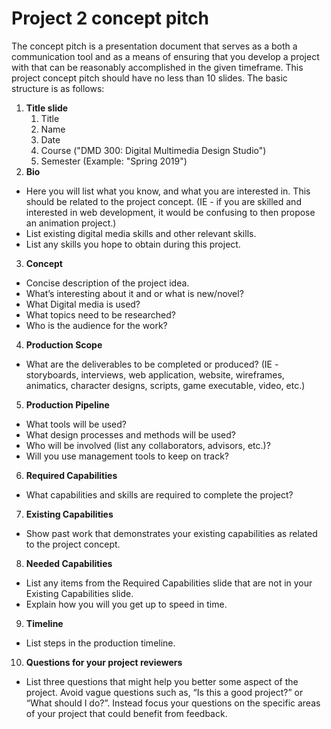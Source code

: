 # Project 2 concept pitch

The concept pitch is a presentation document that serves as a both a communication tool and as a means of ensuring that you develop a project with that can be reasonably accomplished in the given timeframe. This project concept pitch should have no less than 10 slides. The basic structure is as follows:

1. **Title slide**
   1. Title
   2. Name
   3. Date
   4. Course ("DMD 300: Digital Multimedia Design Studio")
   5. Semester (Example: "Spring 2019")
2. **Bio**
  - Here you will list what you know, and what you are interested in. This should be related to the project concept. \(IE - if you are skilled and interested in web development, it would be confusing to then propose an animation project.\)
  - List existing digital media skills and other relevant skills.
  - List any skills you hope to obtain during this project.
3. **Concept**
  - Concise description of the project idea.
  - What’s interesting about it and or what is new/novel?
  - What Digital media is used?
  - What topics need to be researched?
  - Who is the audience for the work?
4. **Production Scope**
  - What are the deliverables to be completed or produced? (IE - storyboards, interviews, web application, website, wireframes, animatics, character designs, scripts, game executable, video, etc.)
5. **Production Pipeline**
  - What tools will be used?
  - What design processes and methods will be used?
  - Who will be involved (list any collaborators, advisors, etc.)?
  - Will you use management tools to keep on track?
6. **Required Capabilities**
  - What capabilities and skills are required to complete the project?
7. **Existing Capabilities**
  - Show past work that demonstrates your existing capabilities as related to the project concept.
8. **Needed Capabilities**
  - List any items from the Required Capabilities slide that are not in your Existing Capabilities slide.
  - Explain how you will you get up to speed in time.
9. **Timeline**
  - List steps in the production timeline.
10. **Questions for your project reviewers**
  - List three questions that might help you better some aspect of the project. Avoid vague questions such as, “Is this a good project?” or “What should I do?”. Instead focus your questions on the specific areas of your project that could benefit from feedback. 







  



